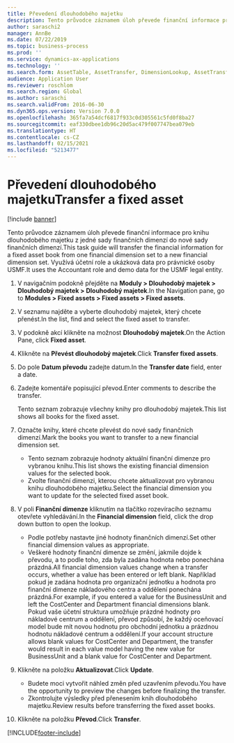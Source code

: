 ```yaml
---
title: Převedení dlouhodobého majetku
description: Tento průvodce záznamem úloh převede finanční informace pro knihu dlouhodobého majetku z jedné sady finančních dimenzí do nové sady finančních dimenzí.
author: saraschi2
manager: AnnBe
ms.date: 07/22/2019
ms.topic: business-process
ms.prod: ''
ms.service: dynamics-ax-applications
ms.technology: ''
ms.search.form: AssetTable, AssetTransfer, DimensionLookup, AssetTransferConfirmation
audience: Application User
ms.reviewer: roschlom
ms.search.region: Global
ms.author: saraschi
ms.search.validFrom: 2016-06-30
ms.dyn365.ops.version: Version 7.0.0
ms.openlocfilehash: 365fa7a54dcf6817f933c0d305561c5fd0f8ba27
ms.sourcegitcommit: eaf330dbee1db96c20d5ac479f007747bea079eb
ms.translationtype: HT
ms.contentlocale: cs-CZ
ms.lasthandoff: 02/15/2021
ms.locfileid: "5213477"
---
```

# <a name="transfer-a-fixed-asset"></a><span data-ttu-id="4841d-103">Převedení dlouhodobého majetku</span><span class="sxs-lookup"><span data-stu-id="4841d-103">Transfer a fixed asset</span></span>

[!include [banner](../../includes/banner.md)]

<span data-ttu-id="4841d-104">Tento průvodce záznamem úloh převede finanční informace pro knihu dlouhodobého majetku z jedné sady finančních dimenzí do nové sady finančních dimenzí.</span><span class="sxs-lookup"><span data-stu-id="4841d-104">This task guide will transfer the financial information for a fixed asset book from one financial dimension set to a new financial dimension set.</span></span>  <span data-ttu-id="4841d-105">Využívá účetní role a ukázková data pro právnické osoby USMF.</span><span class="sxs-lookup"><span data-stu-id="4841d-105">It uses the Accountant role and demo data for the USMF legal entity.</span></span>

1. <span data-ttu-id="4841d-106">V navigačním podokně přejděte na **Moduly > Dlouhodobý majetek > Dlouhodobý majetek > Dlouhodobý majetek**.</span><span class="sxs-lookup"><span data-stu-id="4841d-106">In the Navigation pane, go to **Modules > Fixed assets > Fixed assets > Fixed assets**.</span></span>
2. <span data-ttu-id="4841d-107">V seznamu najděte a vyberte dlouhodobý majetek, který chcete přenést.</span><span class="sxs-lookup"><span data-stu-id="4841d-107">In the list, find and select the fixed asset to transfer.</span></span>
3. <span data-ttu-id="4841d-108">V podokně akcí klikněte na možnost **Dlouhodobý majetek**.</span><span class="sxs-lookup"><span data-stu-id="4841d-108">On the Action Pane, click **Fixed asset**.</span></span>
4. <span data-ttu-id="4841d-109">Klikněte na **Převést dlouhodobý majetek**.</span><span class="sxs-lookup"><span data-stu-id="4841d-109">Click **Transfer fixed assets**.</span></span>
5. <span data-ttu-id="4841d-110">Do pole **Datum převodu** zadejte datum.</span><span class="sxs-lookup"><span data-stu-id="4841d-110">In the **Transfer date** field, enter a date.</span></span>
6. <span data-ttu-id="4841d-111">Zadejte komentáře popisující převod.</span><span class="sxs-lookup"><span data-stu-id="4841d-111">Enter comments to describe the transfer.</span></span>
    
    <span data-ttu-id="4841d-112">Tento seznam zobrazuje všechny knihy pro dlouhodobý majetek.</span><span class="sxs-lookup"><span data-stu-id="4841d-112">This list shows all books for the fixed asset.</span></span>  
7. <span data-ttu-id="4841d-113">Označte knihy, které chcete převést do nové sady finančních dimenzí.</span><span class="sxs-lookup"><span data-stu-id="4841d-113">Mark the books you want to transfer to a new financial dimension set.</span></span>
    * <span data-ttu-id="4841d-114">Tento seznam zobrazuje hodnoty aktuální finanční dimenze pro vybranou knihu.</span><span class="sxs-lookup"><span data-stu-id="4841d-114">This list shows the existing financial dimension values for the selected book.</span></span>  
    * <span data-ttu-id="4841d-115">Zvolte finanční dimenzi, kterou chcete aktualizovat pro vybranou knihu dlouhodobého majetku.</span><span class="sxs-lookup"><span data-stu-id="4841d-115">Select the financial dimension you want to update for the selected fixed asset book.</span></span>  
8. <span data-ttu-id="4841d-116">V poli **Finanční dimenze** kliknutím na tlačítko rozevíracího seznamu otevřete vyhledávání.</span><span class="sxs-lookup"><span data-stu-id="4841d-116">In the **Financial dimension** field, click the drop down button to open the lookup.</span></span>
    * <span data-ttu-id="4841d-117">Podle potřeby nastavte jiné hodnoty finančních dimenzí.</span><span class="sxs-lookup"><span data-stu-id="4841d-117">Set other financial dimension values as appropriate.</span></span>  
    * <span data-ttu-id="4841d-118">Veškeré hodnoty finanční dimenze se změní, jakmile dojde k převodu, a to podle toho, zda byla zadána hodnota nebo ponechána prázdná.</span><span class="sxs-lookup"><span data-stu-id="4841d-118">All financial dimension values change when a transfer occurs, whether a value has been entered or left blank.</span></span> <span data-ttu-id="4841d-119">Například pokud je zadána hodnota pro organizační jednotku a hodnota pro finanční dimenze nákladového centra a oddělení ponechána prázdná.</span><span class="sxs-lookup"><span data-stu-id="4841d-119">For example, if you entered a value for the BusinessUnit and left the CostCenter and Department financial dimensions blank.</span></span> <span data-ttu-id="4841d-120">Pokud vaše účetní struktura umožňuje prázdné hodnoty pro nákladové centrum a oddělení, převod způsobí, že každý oceňovací model bude mít novou hodnotu pro obchodní jednotku a prázdnou hodnotu nákladové centrum a oddělení.</span><span class="sxs-lookup"><span data-stu-id="4841d-120">If your account structure allows blank values for CostCenter and Department, the transfer would result in each value model having the new value for BusinessUnit and a blank value for CostCenter and Department.</span></span>  
9. <span data-ttu-id="4841d-121">Klikněte na položku **Aktualizovat**.</span><span class="sxs-lookup"><span data-stu-id="4841d-121">Click **Update**.</span></span>
    * <span data-ttu-id="4841d-122">Budete moci vytvořit náhled změn před uzavřením převodu.</span><span class="sxs-lookup"><span data-stu-id="4841d-122">You have the opportunity to preview the changes before finalizing the transfer.</span></span>  
    * <span data-ttu-id="4841d-123">Zkontrolujte výsledky před přenesením knih dlouhodobého majetku.</span><span class="sxs-lookup"><span data-stu-id="4841d-123">Review results before transferring the fixed asset books.</span></span>  
10. <span data-ttu-id="4841d-124">Klikněte na položku **Převod**.</span><span class="sxs-lookup"><span data-stu-id="4841d-124">Click **Transfer**.</span></span>



[!INCLUDE[footer-include](../../../includes/footer-banner.md)]